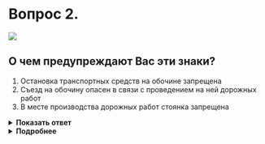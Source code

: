 # Вопрос 2.

![](https://s.drom.ru/i24228/pdd/tickets/2016/1543885410.jpg)

## О чем предупреждают Вас эти знаки?

1. Остановка транспортных средств на обочине запрещена
2. Съезд на обочину опасен в связи с проведением на ней дорожных работ
3. В месте производства дорожных работ стоянка запрещена

<details>
<summary><b>Показать ответ</b></summary>
Правильный ответ: 2
</details>
<details>
<summary><b>Подробнее</b></summary>
Знак 1.25 «Дорожные работы» в сочетании с табличкой 8.12 «Опасная обочина» предупреждает водителей, что съезд на обочину опасен в связи с проведением на ней дорожных (ремонтных) работ.
(«Дорожные знаки»)
</details>